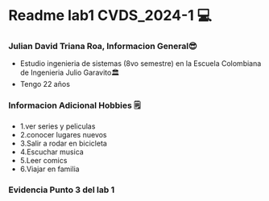# Readme lab1 CVDS_2024-1 💻
### Julian David Triana Roa, Informacion General😎
- Estudio ingenieria de sistemas (8vo semestre) en la Escuela Colombiana de Ingenieria Julio Garavito🏛️
- Tengo 22 años
  

### Informacion Adicional Hobbies 🗒️
- 1.ver series y peliculas
- 2.conocer lugares nuevos
- 3.Salir a rodar en bicicleta
- 4.Escuchar musica
- 5.Leer comics
- 6.Viajar en familia


### Evidencia Punto 3 del lab 1

